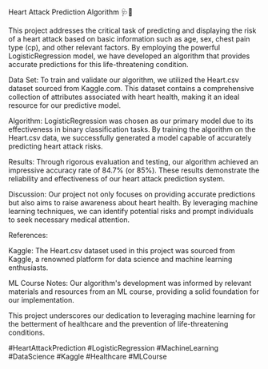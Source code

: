  Heart Attack Prediction Algorithm 🩺💓

This project addresses the critical task of predicting and displaying the risk of a heart attack based on basic information such as age, sex, chest pain type (cp), and other relevant factors. By employing the powerful LogisticRegression model, we have developed an algorithm that provides accurate predictions for this life-threatening condition.

Data Set: To train and validate our algorithm, we utilized the Heart.csv dataset sourced from Kaggle.com. This dataset contains a comprehensive collection of attributes associated with heart health, making it an ideal resource for our predictive model.

Algorithm: LogisticRegression was chosen as our primary model due to its effectiveness in binary classification tasks. By training the algorithm on the Heart.csv data, we successfully generated a model capable of accurately predicting heart attack risks.

Results: Through rigorous evaluation and testing, our algorithm achieved an impressive accuracy rate of 84.7% (or 85%). These results demonstrate the reliability and effectiveness of our heart attack prediction system.

Discussion: Our project not only focuses on providing accurate predictions but also aims to raise awareness about heart health. By leveraging machine learning techniques, we can identify potential risks and prompt individuals to seek necessary medical attention.

References:

Kaggle: The Heart.csv dataset used in this project was sourced from Kaggle, a renowned platform for data science and machine learning enthusiasts.

ML Course Notes: Our algorithm's development was informed by relevant materials and resources from an ML course, providing a solid foundation for our implementation.

This project underscores our dedication to leveraging machine learning for the betterment of healthcare and the prevention of life-threatening conditions.

#HeartAttackPrediction #LogisticRegression #MachineLearning #DataScience #Kaggle #Healthcare #MLCourse
